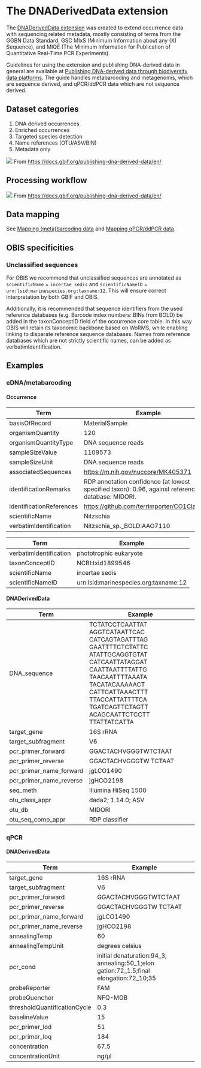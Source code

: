 # The DNADerivedData extension

The [DNADerivedData extension](https://rs.gbif.org/extension/gbif/1.0/dna_derived_data_2022-02-23.xml) was created to extend occurrence data with sequencing related metadata, mostly consisting of terms from the GGBN Data Standard, GSC MIxS (Minimum Information about any (X) Sequence), and MIQE (The Minimum Information for Publication of Quantitative Real-Time PCR Experiments).

Guidelines for using the extension and publishing DNA-derived data in general are available at [Publishing DNA-derived data through biodiversity data platforms](https://docs.gbif.org/publishing-dna-derived-data/en/). The guide handles metabarcoding and metagenomis, which are sequence derived, and qPCR/ddPCR data which are not sequence derived.

## Dataset categories

1. DNA derived occurrences
2. Enriched occurrences
3. Targeted species detection
4. Name references (OTU/ASV/BIN)
5. Metadata only 

![](https://docs.gbif.org/publishing-dna-derived-data/img/web/ct/eDNA-categories.en.svg)
From https://docs.gbif.org/publishing-dna-derived-data/en/

## Processing workflow

![](https://docs.gbif.org/publishing-dna-derived-data/img/web/outline-of-bioinformatic-processing.en.svg)
From https://docs.gbif.org/publishing-dna-derived-data/en/

## Data mapping

See [Mapping (meta)barcoding data](https://docs.gbif.org/publishing-dna-derived-data/en/#mapping-metabarcoding-edna-and-barcoding-data) and [Mapping qPCR/ddPCR data](https://docs.gbif.org/publishing-dna-derived-data/en/#mapping-ddpcr-qpcr-data).

## OBIS specificities
### Unclassified sequences

For OBIS we recommend that unclassified sequences are annotated as `scientificName` = `incertae sedis` and `scientificNameID` = `urn:lsid:marinespecies.org:taxname:12`.  This will ensure correct interpretation by both GBIF and OBIS.

Additionally, it is recommended that sequence identifiers from the used reference databases (e.g. Barcode index numbers: BINs from BOLD) be added in the taxonConceptID field of the occurrence core table. In this way OBIS will retain its taxonomic backbone based on WoRMS, while enabling linking to disparate reference sequence databases. Names from reference databases which are not strictly scientific names, can be added as verbatimIdentification.

## Examples
### eDNA/metabarcoding
#### Occurrence

| Term | Example |
|---|---|
| basisOfRecord | MaterialSample |
| organismQuantity | 120 |
| organismQuantityType | DNA sequence reads |
| sampleSizeValue | 1109573 |
| sampleSizeUnit | DNA sequence reads |
| associatedSequences | https://m.nih.gov/nuccore/MK405371 |
| identificationRemarks | RDP annotation confidence (at lowest specified taxon): 0.96, against reference database: MIDORI. |
| identificationReferences | https://github.com/terrimporter/CO1Classifier |
| scientificName | Nitzschia |
| verbatimIdentification | Nitzschia_sp._BOLD:AAO7110 |

| Term | Example |
|---|---|
| verbatimIdentification | phototrophic eukaryote |
| taxonConceptID | NCBI:txid1899546 |
| scientificName | incertae sedis |
| scientificNameID | urn:lsid:marinespecies.org:taxname:12 |

#### DNADerivedData

| Term | Example |
|---|---|
| DNA_sequence | TCTATCCTCAATTAT AGGTCATAATTCAC CATCAGTAGATTTAG GAATTTTCTCTATTC ATATTGCAGGTGTAT CATCAATTATAGGAT CAATTAATTTTATTG TAACAATTTTAAATA TACATACAAAAACT CATTCATTAAACTTT TTACCATTATTTTCA TGATCAGTTCTAGTT ACAGCAATTCTCCTT TTATTATCATTA |
| target_gene | 16S rRNA |
| target_subfragment | V6 |
| pcr_primer_forward | GGACTACHVGGGTWTCTAAT |
| pcr_primer_reverse | GGACTACHVGGGTW TCTAAT |
| pcr_primer_name_forward | jgLCO1490 |
| pcr_primer_name_reverse | jgHCO2198 |
| seq_meth | Illumina HiSeq 1500 |
| otu_class_appr | dada2; 1.14.0; ASV |
| otu_db | MIDORI |
| otu_seq_comp_appr | RDP classifier |

### qPCR

#### DNADerivedData

| Term | Example |
|---|---|
| target_gene | 16S rRNA |
| target_subfragment | V6 |
| pcr_primer_forward | GGACTACHVGGGTWTCTAAT |
| pcr_primer_reverse | GGACTACHVGGGTW TCTAAT |
| pcr_primer_name_forward | jgLCO1490 |
| pcr_primer_name_reverse | jgHCO2198 |
| annealingTemp | 60 |
| annealingTempUnit | degrees celsius |
| pcr_cond | initial denaturation:94_3; annealing:50_1;elon gation:72_1.5;final elongation:72_10;35 |
| probeReporter | FAM |
| probeQuencher | NFQ-MGB |
| thresholdQuantificationCycle | 0.3 |
| baselineValue | 15 |
| pcr_primer_lod | 51 |
| pcr_primer_loq | 184 |
| concentration | 67.5 |
| concentrationUnit | ng/μl |
